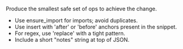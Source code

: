 Produce the smallest safe set of ops to achieve the change.
- Use ensure_import for imports; avoid duplicates.
- Use insert with 'after' or 'before' anchors present in the snippet.
- For regex, use 'replace' with a tight pattern.
- Include a short "notes" string at top of JSON.
